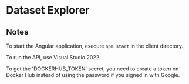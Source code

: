 # Dataset Explorer

## Notes

To start the Angular application, execute `npm start` in the client directory.

To run the API, use Visual Studio 2022.

To get the 'DOCKERHUB_TOKEN' secret, you need to create a token on Docker Hub instead of using the password if you signed in with Google.
